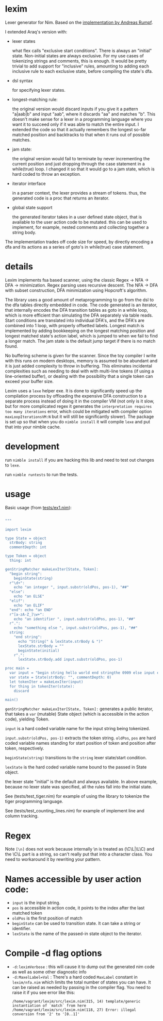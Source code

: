 # lexim
Lexer generator for Nim. Based on the [implementation by Andreas Rumpf](https://github.com/Araq/lexim). 


I extended Araq's version with: 
* lexer states

  what flex calls "exclusive start conditions". There is always an "initial" state. Non-initial states are always exclusive. For my use cases of tokenizing strings and comments, this is enough. It would be pretty trivial to add support for "inclusive" rules, amounting to adding each inclusive rule to each exclusive state, before compiling the state's dfa. 

* dsl syntax 

  for specifying lexer states. 

* longest-matching rule: 

  the original version would discard inputs if you give it a pattern "a|aab|b" and input "aab", where it discards "aa" and matches "b". This doesn't make sense for a lexer in a programming language where you want it to succeed only if it was able to match the entire input. I extended the code so that it actually remembers the longest so-far matched position and backtracks to that when it runs out of possible matches. 

* jam state: 

  the original version would fail to terminate by never incrementing the current position and just dropping through the case statement in a while(true) loop. I changed it so that it would go to a jam state, which is hard coded to throw an exception. 

* iterator interface 

  in a parser context, the lexer provides a stream of tokens. thus, the generated code is a proc that returns an iterator. 

* global state support

  the generated iterator takes in a user defined state object, that is available to the user action code to be mutated. this can be used to implement, for example, nested comments and collecting together a string body. 

The implementation trades off code size for speed, by directly encoding a dfa and its actions as a series of goto's in while(true) case statement. 

# details 

Lexim implements fsa based scanner, using the classic Regex -> NFA -> DFA -> minimization. Regex parsing uses recursive descent. The NFA -> DFA with subset construction, DFA minimization using Hopcroft's algorithm. 

The library uses a good amount of metaprogramming to go from the dsl to the dfa tables directly embedded in code. The code generated is an iterator, that internally encodes the DFA transition tables as goto in a while loop, which is more efficient than simulating the DFA separately via table reads. Start conditions are translated into individual DFA's, and the DFA's are combined into 1 loop, with properly offsetted labels. Longest match is implemented by adding bookkeeping on the longest matching position and longest matched state's action label, which is jumped to when we fail to find a longer match. The jam state is the default jump target if there is no match found. 

No buffering scheme is given for the scanner. Since the toy compiler I write with this runs on modern desktops, memory is assumed to be abundant and it is just added complexity to throw in buffering. This eliminates incidental complexities such as needing to deal with with multi-line tokens (if using a line-oriented buffer), or dealing with the possibility that a single token can exceed your buffer size. 

Lexim uses a `lexe` helper exe. It is done to significantly speed up the compilation process by offloading the expensive DFA construction to a separate process instead of doing it in the compiler VM (not only is it slow, but for more complicated regex it generates the `interpretation requires too many iterations` error, which could be mitigated with compiler option `maxLoopIterationsVM:N` but it will still be significantly slower). The package is set up so that when you do `nimble install` it will compile `lexe` and put that into your nimble cache. 


# development

run `nimble install` if you are hacking this lib and need to test out changes to `lexe`. 

run `nimble runtests` to run the tests. 


# usage 

Basic usage (from [tests/ex1.nim](tests/ex1.nim)):

```nim

"""

import lexim

type State = object
  strBody: string
  commentDepth: int

type Token = object
  thing: int

genStringMatcher makeLexIter[State, Token]:
  "begin string":
    beginState(string)
  r"\d+":
    echo "an integer ", input.substr(oldPos, pos-1), "##"
  "else":
    echo "an ELSE"
  "elif":
    echo "an ELIF"
  "end": echo "an END"
  r"[a-zA-Z_]\w+":
    echo "an identifier ", input.substr(oldPos, pos-1), "##"
  r".":
    echo "something else ", input.substr(oldPos, pos-1), "##"
  string:
    "end string":
      echo "String(" & lexState.strBody & ")"
      lexState.strBody = ""
      beginState(initial)
    r".":
      lexState.strBody.add input.substr(oldPos, pos-1)

proc main =
  var input = "begin string hello world end stringthe 0909 else input elif elseo end"
  var state = State(strBody: "", commentDepth: 0)
  let tokenIter = makeLexIter(input)
  for thing in tokenIter(state):
    discard

main()
```

`genStringMatcher makeLexIter[State, Token]:` generates a public iterator, that takes a `var` (mutable) State object (which is accessible in the action code), yielding Token. 

`input` is a hard coded variable name for the input string being tokenized. 

`input.substr(oldPos, pos-1)` extracts the token string. `oldPos`, `pos` are hard coded variable names standing for start position of token and position after token, respectively. 

`beginState(string)` transitions to the `string` lexer state/start condition. 

`lexState` is the hard coded variable name bound to the passed in State object. 

the lexer state "initial" is the default and always available. In above example, because no lexer state was specified, all the rules fall into the initial state. 

See (tests/test_tiger.nim) for example of using the library to tokenize the tiger programming language. 

See (tests/test_counting_lines.nim) for example of implement line and column tracking. 

# Regex 

Note `[\n]` does not work because internally \n is treated as (\C\L|\L\C) and the \C\L part is a string, so can't really put that into a character class. You need to workaround it by rewriting your pattern. 

# Names accessible by user action code: 
* `input` is the input string. 
* `pos` is accessible in action code, it points to the index after the last matched token 
* `oldPos` is the first position of match 
* `beginState` can be used to transition state. It can take a string or identifier. 
* `lexState` is the name of the passed-in state object to the iterator. 

# Compile -d flag options
* `-d:leximVerbose` : this will cause it to dump out the generated nim code as well as some other diagnostic info 
* `-d:MaxelLabel=Val` :
There's a hard coded `MaxLabel` constant in `lexim/nfa.nim` which limits the total number of states you can have. It can be raised as needed by passing in the compiler flag. You need to raise it if you see error like this: 
  ```
  /home/vagrant/lexim/src/lexim.nim(315, 14) template/generic instantiation of `match` from here
  /home/vagrant/lexim/src/lexim.nim(118, 27) Error: illegal conversion from '2' to '[0..1]'
  ```

